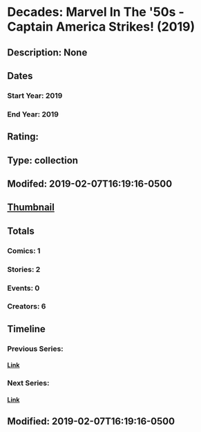 # Decades: Marvel In The '50s - Captain America Strikes! (2019)
## Description: None
## Dates
### Start Year: 2019
### End Year: 2019
## Rating: 
## Type: collection
## Modifed: 2019-02-07T16:19:16-0500
## [Thumbnail](http://i.annihil.us/u/prod/marvel/i/mg/3/e0/5c5c844d88018.jpg)
## Totals
### Comics: 1
### Stories: 2
### Events: 0
### Creators: 6
## Timeline
### Previous Series: 
#### [Link]()
### Next Series: 
#### [Link]()
## Modified: 2019-02-07T16:19:16-0500